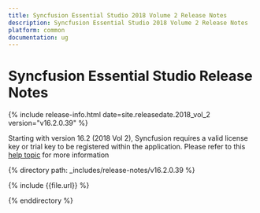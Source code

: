 ```yaml
---
title: Syncfusion Essential Studio 2018 Volume 2 Release Notes
description: Syncfusion Essential Studio 2018 Volume 2 Release Notes
platform: common
documentation: ug
---
```


# Syncfusion Essential Studio Release Notes

{% include release-info.html date=site.releasedate.2018_vol_2  version="v16.2.0.39" %} 

Starting with version 16.2 (2018 Vol 2), Syncfusion requires a valid license key or trial key to be registered within the application. Please refer to this [help topic](/common/essential-studio/licensing/license-key) for more information

{% directory path: _includes/release-notes/v16.2.0.39 %}

{% include {{file.url}} %}

{% enddirectory %}